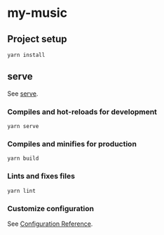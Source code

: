 # my-music

## Project setup
```
yarn install
```

## serve
See [serve](https://binaryify.github.io/NeteaseCloudMusicApi/#/?id=%e5%ae%89%e8%a3%85).


### Compiles and hot-reloads for development
```
yarn serve
```

### Compiles and minifies for production
```
yarn build
```

### Lints and fixes files
```
yarn lint
```

### Customize configuration
See [Configuration Reference](https://cli.vuejs.org/config/).
